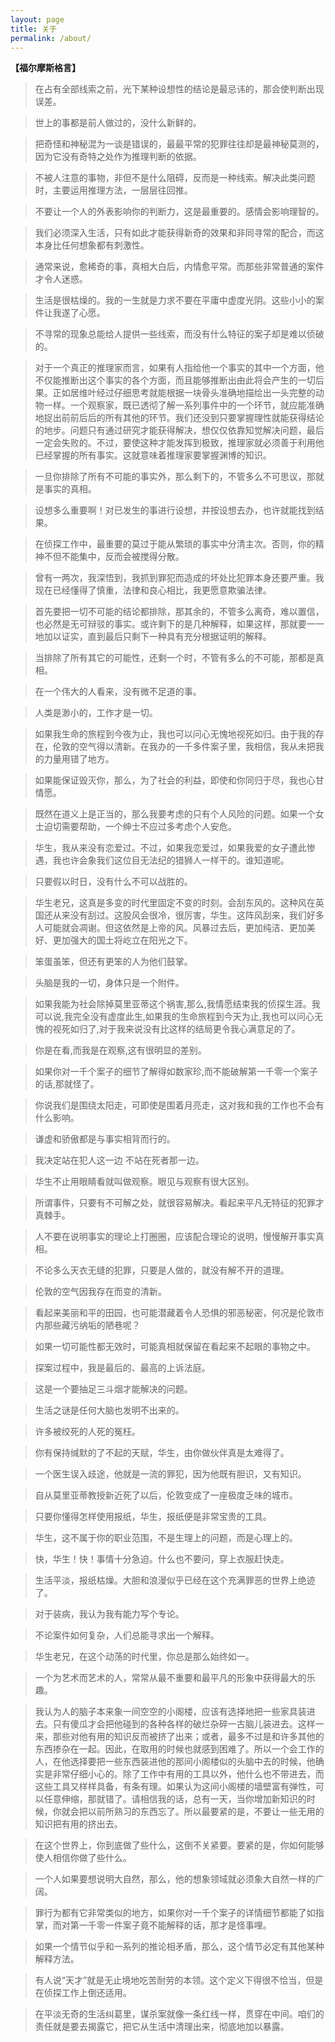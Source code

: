 ```yaml
---
layout: page
title: 关于
permalink: /about/
---
```


**【福尔摩斯格言】**

> 在占有全部线索之前，光下某种设想性的结论是最忌讳的，那会使判断出现误差。

> 世上的事都是前人做过的，没什么新鲜的。

> 把奇怪和神秘混为一谈是错误的，最最平常的犯罪往往却是最神秘莫测的，因为它没有奇特之处作为推理判断的依据。

> 不被人注意的事物，非但不是什么阻碍，反而是一种线索。解决此类问题时，主要运用推理方法，一层层往回推。

> 不要让一个人的外表影响你的判断力，这是最重要的。感情会影响理智的。

> 我们必须深入生活，只有如此才能获得新奇的效果和非同寻常的配合，而这本身比任何想象都有刺激性。

> 通常来说，愈稀奇的事，真相大白后，内情愈平常。而那些非常普通的案件才令人迷惑。

> 生活是很枯燥的。我的一生就是力求不要在平庸中虚度光阴。这些小小的案件让我遂了心愿。

> 不寻常的现象总能给人提供一些线索，而没有什么特征的案子却是难以侦破的。

> 对于一个真正的推理家而言，如果有人指给他一个事实的其中一个方面，他不仅能推断出这个事实的各个方面，而且能够推断出由此将会产生的一切后果。正如居维叶经过仔细思考就能根据一块骨头准确地描绘出一头完整的动物一样。一个观察家，既已透彻了解一系列事件中的一个环节，就应能准确地捉出前前后后的所有其他的环节。我们还没到只要掌握理性就能获得结论的地步。问题只有通过研究才能获得解决，想仅仅依靠知觉解决问题，最后一定会失败的。不过，要使这种才能发挥到极致，推理家就必须善于利用他已经掌握的所有事实。这就意味着推理家要掌握渊博的知识。

> 一旦你排除了所有不可能的事实外，那么剩下的，不管多么不可思议，那就是事实的真相。

> 设想多么重要啊！对已发生的事进行设想，并按设想去办，也许就能找到结果。

> 在侦探工作中，最重要的莫过于能从繁琐的事实中分清主次。否则，你的精神不但不能集中，反而会被搅得分散。

> 曾有一两次，我深悟到，我抓到罪犯而造成的坏处比犯罪本身还要严重。我现在已经懂得了慎重，法律和良心相比，我更愿意欺骗法律。

> 首先要把一切不可能的结论都排除，那其余的，不管多么离奇，难以置信，也必然是无可辩驳的事实。或许剩下的是几种解释，如果这样，那就要一一地加以证实，直到最后只剩下一种具有充分根据证明的解释。

> 当排除了所有其它的可能性，还剩一个时，不管有多么的不可能，那都是真相。

> 在一个伟大的人看来，没有微不足道的事。

> 人类是渺小的，工作才是一切。

> 如果我生命的旅程到今夜为止，我也可以问心无愧地视死如归。由于我的存在，伦敦的空气得以清新。在我办的一千多件案子里，我相信，我从未把我的力量用错了地方。

> 如果能保证毁灭你，那么，为了社会的利益，即使和你同归于尽，我也心甘情愿。

> 既然在道义上是正当的，那么我要考虑的只有个人风险的问题。如果一个女士迫切需要帮助，一个绅士不应过多考虑个人安危。

> 华生，我从来没有恋爱过。不过，如果我恋爱过，如果我爱的女子遭此惨遇，我也许会象我们这位目无法纪的猎狮人一样干的。谁知道呢。

> 只要假以时日，没有什么不可以战胜的。

> 华生老兄，这真是多变的时代里固定不变的时刻。会刮东风的。这种风在英国还从来没有刮过。这股风会很冷，很厉害，华生。这阵风刮来，我们好多人可能就会凋谢。但这依然是上帝的风。风暴过去后，更加纯洁、更加美好、更加强大的国土将屹立在阳光之下。

> 笨蛋虽笨，但还有更笨的人为他们鼓掌。

> 头脑是我的一切，身体只是一个附件。

> 如果我能为社会除掉莫里亚蒂这个祸害,那么,我情愿结束我的侦探生涯。我可以说,我完全没有虚度此生,如果我的生命旅程到今天为止,我也可以问心无愧的视死如归了,对于我来说没有比这样的结局更令我心满意足的了。

> 你是在看,而我是在观察,这有很明显的差别。

> 如果你对一千个案子的细节了解得如数家珍,而不能破解第一千零一个案子的话,那就怪了。

> 你说我们是围绕太阳走，可即使是围着月亮走，这对我和我的工作也不会有什么影响。

> 谦虚和骄傲都是与事实相背而行的。

> 我决定站在犯人这一边 不站在死者那一边。

> 华生不止用眼睛看就叫做观察。眼见与观察有很大区别。

> 所谓事件，只要有不可解之处，就很容易解决。看起来平凡无特征的犯罪才真棘手。

> 人不要在说明事实的理论上打圈圈，应该配合理论的说明，慢慢解开事实真相。

> 不论多么天衣无缝的犯罪，只要是人做的，就没有解不开的道理。

> 伦敦的空气因我存在而变的清新。

> 看起来美丽和平的田园，也可能潜藏着令人恐惧的邪恶秘密，何况是伦敦市内那些藏污纳垢的陋巷呢？

> 如果一切可能性都无效时，可能真相就保留在看起来不起眼的事物之中。

> 探案过程中，我是最后的、最高的上诉法庭。

> 这是一个要抽足三斗烟才能解决的问题。

> 生活之谜是任何大脑也发明不出来的。

> 许多被绞死的人死的冤枉。

> 你有保持缄默的了不起的天赋，华生，由你做伙伴真是太难得了。

> 一个医生误入歧途，他就是一流的罪犯，因为他既有胆识，又有知识。

> 自从莫里亚蒂教授新近死了以后，伦敦变成了一座极度乏味的城市。

> 只要你懂得怎样使用报纸，华生，报纸便是非常宝贵的工具。

> 华生，这不属于你的职业范围，不是生理上的问题，而是心理上的。

> 快，华生！快！事情十分急迫。什么也不要问，穿上衣服赶快走。

> 生活平淡，报纸枯燥。大胆和浪漫似乎已经在这个充满罪恶的世界上绝迹了。

> 对于装病，我认为我有能力写个专论。

> 不论案件如何复杂，人们总能寻求出一个解释。

> 华生老兄，在这个动荡的时代里，你总是那么始终如一。

> 一个为艺术而艺术的人，常常从最不重要和最平凡的形象中获得最大的乐趣。

> 我认为人的脑子本来象一间空空的小阁楼，应该有选择地把一些家具装进去。只有傻瓜才会把他碰到的各种各样的破烂杂碎一古脑儿装进去。这样一来，那些对他有用的知识反而被挤了出来；或者，最多不过是和许多其他的东西掺杂在一起。因此，在取用的时候也就感到困难了。所以一个会工作的人，在他选择要把一些东西装进他的那间小阁楼似的头脑中去的时候，他确实是非常仔细小心的。除了工作中有用的工具以外，他什么也不带进去，而这些工具又样样具备，有条有理。如果认为这间小阁楼的墙壁富有弹性，可以任意伸缩，那就错了。请相信我的话，总有一天，当你增加新知识的时候，你就会把以前所熟习的东西忘了。所以最要紧的是，不要让一些无用的知识把有用的挤出去。
  
> 在这个世界上，你到底做了些什么，这倒不关紧要。要紧的是，你如何能够使人相信你做了些什么。

> 一个人如果要想说明大自然，那么，他的想象领域就必须象大自然一样的广阔。

> 罪行为都有它非常类似的地方，如果你对一千个案子的详情细节都能了如指掌，而对第一千零一件案子竟不能解释的话，那才是怪事哩。

> 如果一个情节似乎和一系列的推论相矛盾，那么，这个情节必定有其他某种解释方法。

> 有人说“天才”就是无止境地吃苦耐劳的本领。这个定义下得很不恰当，但是在侦探工作上倒还适用。

> 在平淡无奇的生活纠葛里，谋杀案就像一条红线一样，贯穿在中间。咱们的责任就是要去揭露它，把它从生活中清理出来，彻底地加以暴露。
